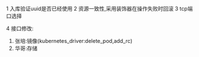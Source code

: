 1 入库验证uuid是否已经使用
2 资源一致性,采用装饰器在操作失败时回滚
3 tcp端口选择



4 接口修改:
  1) 张培:镜像(kubernetes_driver:delete_pod,add_rc)
  2) 华哥:存储



